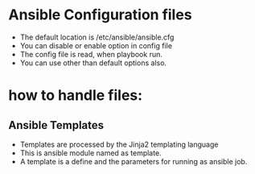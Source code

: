 # Ansible Configuration files

* The default location is /etc/ansible/ansible.cfg
* You can disable or enable option in config file
* The config file is read, when playbook run.
* You can use other than default options also.


# how to handle files:

## Ansible Templates
* Templates are processed by the Jinja2 templating language
* This is ansible module named  as template.
* A template is a define and the parameters for running as ansible job.

